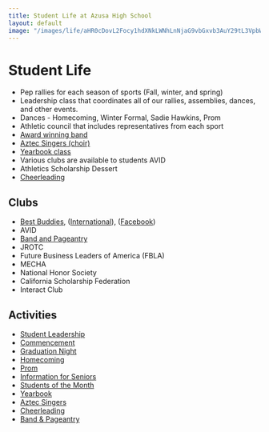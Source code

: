```yaml
---
title: Student Life at Azusa High School
layout: default
image: "/images/life/aHR0cDovL2Focy1hdXNkLWNhLnNjaG9vbGxvb3AuY29tL3VpbWcvaW1hZ2UvMTQ3MzkyNTkxODA0MS8xNDcxMzMxMjMwNTQ0LzE0NzM5MjU5MTg2MzAuanBnP2Nyb3BUb3A9MzQmY3JvcFJpZ2h0PTkwOCZjcm9wQm90dG9tPTY0NyZjcm9wTGVmdD05MSZiYXNpc1dpZHRoPTEwMDA=.jpeg"
---
```


# Student Life

* Pep rallies for each season of sports (Fall, winter, and spring)
* Leadership class that coordinates all of our rallies, assemblies, dances, and other events.
* Dances - Homecoming, Winter Formal, Sadie Hawkins, Prom
* Athletic council that includes representatives from each sport
* [Award winning band](http://www.azusahighschool.net/bandpageantry)
* [Aztec Singers (choir)](http://www.azusahighschool.net/singers)
* [Yearbook class](http://www.azusahighschool.net/yearbook)
* Various clubs are available to students AVID
* Athletics Scholarship Dessert
* [Cheerleading](http://www.azusahighschool.net/cheerleading)

## Clubs

* [Best Buddies](http://info.azusahigh.jimthoburn.com/cms/page_view-d=x&piid=&vpid=1476173877217/), ([International](https://bestbuddies.org)), ([Facebook](https://www.facebook.com/Aztec-Best-Buddies-361528793940131/))
* AVID
* [Band and Pageantry](/band-pageantry/)
* JROTC
* Future Business Leaders of America (FBLA)
* MECHA
* National Honor Society
* California Scholarship Federation
* Interact Club

## Activities

* [Student Leadership](/student-leadership/)
* [Commencement](http://info.azusahigh.jimthoburn.com/commencement)
* [Graduation Night](http://info.azusahigh.jimthoburn.com/gradnight)
* [Homecoming](http://info.azusahigh.jimthoburn.com/homecoming)
* [Prom](http://info.azusahigh.jimthoburn.com/prom)
* [Information for Seniors](http://info.azusahigh.jimthoburn.com/seniorinformation)
* [Students of the Month](http://info.azusahigh.jimthoburn.com/som)
* [Yearbook](http://info.azusahigh.jimthoburn.com/yearbook)
* [Aztec Singers](http://info.azusahigh.jimthoburn.com/singers)
* [Cheerleading](http://info.azusahigh.jimthoburn.com/cheerleading)
* [Band & Pageantry](http://info.azusahigh.jimthoburn.com/bandpageantry)

